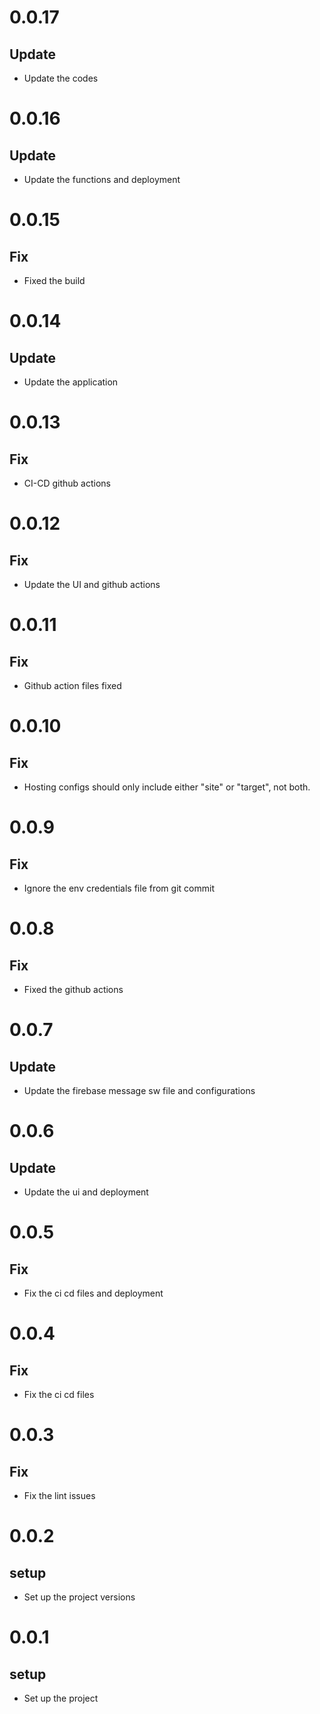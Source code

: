 # 0.0.17

## Update

- Update the codes

# 0.0.16

## Update

- Update the functions and deployment

# 0.0.15

## Fix

- Fixed the build

# 0.0.14

## Update

- Update the application

# 0.0.13

## Fix

- CI-CD github actions

# 0.0.12

## Fix

- Update the UI and github actions

# 0.0.11

## Fix

- Github action files fixed

# 0.0.10

## Fix

- Hosting configs should only include either "site" or "target", not both.

# 0.0.9

## Fix

- Ignore the env credentials file from git commit

# 0.0.8

## Fix

- Fixed the github actions

# 0.0.7

## Update

- Update the firebase message sw file and configurations

# 0.0.6

## Update

- Update the ui and deployment

# 0.0.5

## Fix

- Fix the ci cd files and deployment

# 0.0.4

## Fix

- Fix the ci cd files

# 0.0.3

## Fix

- Fix the lint issues

# 0.0.2

## setup

- Set up the project versions

# 0.0.1

## setup

- Set up the project